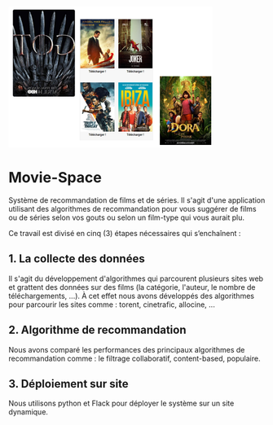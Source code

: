 ![](https://github.com/armelsoubeiga/Movie-Space/blob/master/bg.PNG)


# Movie-Space

Système de recommandation de films et de séries. Il s'agit d'une application utilisant des algorithmes de recommandation pour vous suggérer de films ou de séries selon vos gouts ou selon un film-type qui vous aurait plu.

Ce travail est divisé en cinq (3) étapes nécessaires qui s’enchaînent :

## 1. La collecte des données
Il s'agit du développement d'algorithmes qui parcourent plusieurs sites web et grattent des données sur des films (la catégorie, l'auteur, le nombre de téléchargements, ...). À cet effet nous avons développés des algorithmes pour parcourir les sites comme : torent, cinetrafic, allocine, ...

## 2. Algorithme de recommandation
Nous avons comparé les performances des principaux algorithmes de recommandation comme : le filtrage collaboratif, content-based, populaire.

## 3. Déploiement sur site
Nous utilisons python et Flack pour déployer le système sur un site dynamique.


